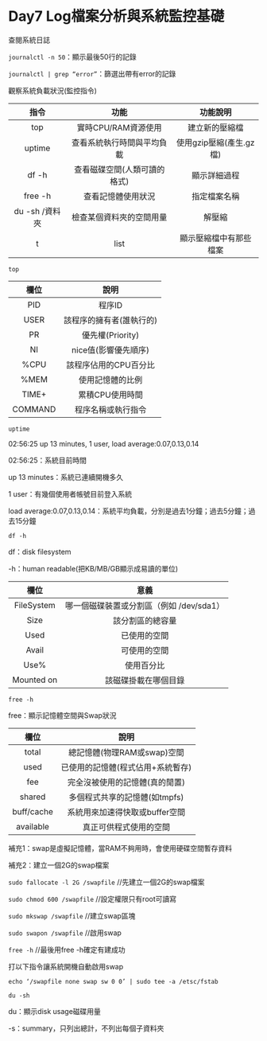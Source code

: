 # Day7 Log檔案分析與系統監控基礎

查閱系統日誌

`journalctl -n 50`：顯示最後50行的記錄

`journalctl | grep “error”`：篩選出帶有error的記錄

觀察系統負載狀況(監控指令)

|          指令         |                 功能                |             功能說明           |
|:---------------------:|:-----------------------------------:|:------------------------------:|
|           top         |     實時CPU/RAM資源使用             |          建立新的壓縮檔        |
|         uptime        |     查看系統執行時間與平均負載      |     使用gzip壓縮(產生.gz檔)    |
|          df -h        |     查看磁碟空間(人類可讀的格式)    |           顯示詳細過程         |
|         free -h       |     查看記憶體使用狀況              |           指定檔案名稱         |
|      du -sh /資料夾   |     檢查某個資料夾的空間用量        |              解壓縮            |
|             t         |     list                            |      顯示壓縮檔中有那些檔案    |

`top`

|       欄位     |               說明              |
|:--------------:|:-------------------------------:|
|       PID      |              程序ID             |
|       USER     |     該程序的擁有者(誰執行的)    |
|        PR      |         優先權(Priority)        |
|        NI      |       nice值(影響優先順序)      |
|       %CPU     |       該程序佔用的CPU百分比     |
|       %MEM     |         使用記憶體的比例        |
|      TIME+     |          累積CPU使用時間        |
|     COMMAND    |        程序名稱或執行指令       |

`uptime`

02:56:25 up 13 minutes, 1 user, load average:0.07,0.13,0.14

02:56:25：系統目前時間

up 13 minutes：系統已連續開機多久

1 user：有幾個使用者帳號目前登入系統

load average:0.07,0.13,0.14：系統平均負載，分別是過去1分鐘；過去5分鐘；過去15分鐘

`df -h`

df：disk filesystem

-h：human readable(把KB/MB/GB顯示成易讀的單位)

|        欄位     |                        意義                       |
|:---------------:|:-------------------------------------------------:|
|     FileSystem  |     哪一個磁碟裝置或分割區（例如   /dev/sda1）    |
|        Size     |     該分割區的總容量                              |
|        Used     |     已使用的空間                                  |
|        Avail    |     可使用的空間                                  |
|        Use%     |     使用百分比                                    |
|     Mounted on  |     該磁碟掛載在哪個目錄                          |

`free -h`

free：顯示記憶體空間與Swap狀況

|        欄位     |                    說明                  |
|:---------------:|:----------------------------------------:|
|        total    |     總記憶體(物理RAM或swap)空間          |
|        used     |     已使用的記憶體(程式佔用+系統暫存)    |
|         fee     |     完全沒被使用的記憶體(真的閒置)       |
|       shared    |     多個程式共享的記憶體(如tmpfs)        |
|     buff/cache  |     系統用來加速得快取或buffer空間       |
|      available  |     真正可供程式使用的空間               |

補充1：swap是虛擬記憶體，當RAM不夠用時，會使用硬碟空間暫存資料

補充2：建立一個2G的swap檔案

`sudo fallocate -l 2G /swapfile`   //先建立一個2G的swap檔案

`sudo chmod 600 /swapfile`   //設定權限只有root可讀寫

`sudo mkswap /swapfile`   //建立swap區塊

`sudo swapon /swapfile`  //啟用swap

`free -h`   //最後用free -h確定有建成功

打以下指令讓系統開機自動啟用swap

`echo ‘/swapfile none swap sw 0 0’ | sudo tee -a /etsc/fstab`

`du -sh`

du：顯示disk usage磁碟用量

-s：summary，只列出總計，不列出每個子資料夾

